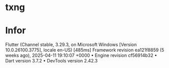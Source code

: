 # txng
# Infor 
Flutter (Channel stable, 3.29.3, on Microsoft Windows [Version 10.0.26100.3775], locale en-US) [485ms]
Framework revision ea121f8859 (5 weeks ago), 2025-04-11 19:10:07 +0000
    • Engine revision cf56914b32
    • Dart version 3.7.2
    • DevTools version 2.42.3
